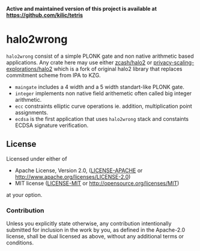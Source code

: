 **Active and maintained version of this project is available at https://github.com/kilic/tetris**

# halo2wrong

`halo2wrong` consist of a simple PLONK gate and non native arithmetic based applications. Any crate here may use either [zcash/halo2](https://github.com/zcash/halo2) or [privacy-scaling-explorations/halo2](https://github.com/privacy-scaling-explorations/halo2) which is a fork of original halo2 library that replaces commitment scheme from IPA to KZG.

* `maingate` includes a 4 width and a 5 width standart-like PLONK gate.
* `integer` implements non native field arithemetic often called big integer arithmetic.
* `ecc` constraints elliptic curve operations ie. addition, multiplication point assignments.
* `ecdsa` is the first application that uses `halo2wrong` stack and constaints ECDSA signature verification.

## License

Licensed under either of

 * Apache License, Version 2.0, ([LICENSE-APACHE](LICENSE-APACHE) or
   http://www.apache.org/licenses/LICENSE-2.0)
 * MIT license ([LICENSE-MIT](LICENSE-MIT) or http://opensource.org/licenses/MIT)

at your option.

### Contribution

Unless you explicitly state otherwise, any contribution intentionally
submitted for inclusion in the work by you, as defined in the Apache-2.0
license, shall be dual licensed as above, without any additional terms or
conditions.
